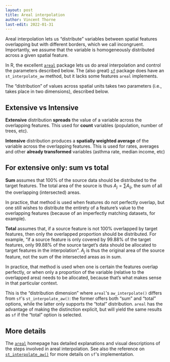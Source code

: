 ```yaml
---
layout: post
title: Areal interpolation
author: Vincent Thorne
last-edit: 2022-01-31
---
```


Areal interpolation lets us “distribute” variables between spatial features overlapping but with different borders, which we call incongruent. Importantly, we assume that the variable is homogeneously distributed across a given spatial feature.

In R, the excellent [`areal`](https://slu-opengis.github.io/areal/index.html) package lets us do areal interpolation and control the parameters described below. The (also great) [`sf`](https://r-spatial.github.io/sf/index.html) package does have an `st_interpolate_aw` method, but it lacks some features `areal` implements.

The “distribution” of values across spatial units takes two parameters (i.e., takes place in two dimensions), described below.

## Extensive vs Intensive

**Extensive** distribution **spreads** the value of a variable across the overlapping features. This used for **count** variables (population, number of trees, etc).

**Intensive** distribution produces a **spatially weighted average** of the variable across the overlapping features. This is used for rates, averages and other **already transformed** variables (asthma rate, median income, etc)

## For extensive only: sum vs total

**Sum** assumes that 100% of the source data should be distributed to the target features. The total area of the source is thus $A_j=\sum A_{ij}$, the sum of all the overlapping (intersected) areas. 

In practice, that method is used when features do not perfectly overlap, but one still wishes to distribute the entirety of a feature’s value to the overlapping features (because of an imperfectly matching datasets, for example).

**Total** assumes that, if a source feature is not 100% overlapped by target features, then only the overlapped proportion should be distributed. For example, “if a source feature is only covered by 99.88% of the target features, only 99.88% of the source target’s data should be allocated to target features in the interpolation”. $A_j$ is thus the original area of the source feature, not the sum of the intersected areas as in sum. 

In practice, that method is used when one is certain the features overlap perfectly, or when only a proportion of the variable (relative to the overlapped area) needs to be allocated, because that’s what makes sense in that particular context. 

This is the “distribution dimension” where `areal`'s `aw_interpolate()` differs from `sf`'s `st_interpolate_aw()`: the former offers both “sum” and “total” options, while the latter only supports the “total” distribution. `areal` has the advantage of making the distinction explicit, but will yield the same results as `sf` if the “total” option is selected.

## More details

The [`areal`](https://slu-opengis.github.io/areal/index.html) homepage has detailed explanations and visual descriptions of the steps involved in areal interpolation. See also the reference on [`st_interpolate_aw()`](https://r-spatial.github.io/sf/reference/interpolate_aw.html) for more details on `sf`'s implementation.